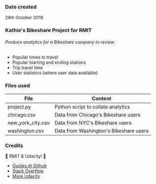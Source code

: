 ### Date created
24th October 2019

### Kathie's Bikeshare Project for RMIT
###### Produce analytics for a Bikeshare company to review:
* Popular times to travel
* Popular starting and ending stations
* Trip travel time
* User statistics (where user data available)

### Files used
File | Content
-----|--------
project.py | Python script to collate analytics
chicago.csv | Data from Chicago's Bikeshare users
new_york_city.csv | Data from NYC's Bikeshare users
washington.csv | Data from Washington's Bikeshare users

### Credits
:star2: RMIT & Udacity! :star2:
* [Guides @ Github](https://guides.github.com)
* [Stack Overflow](https://stackoverflow.com/questions)
* [More Udacity](https://udacity.github.io/git-styleguide/)
